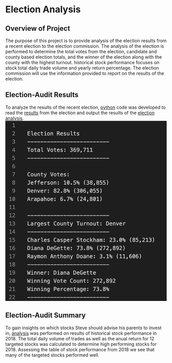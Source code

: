 # Election Analysis

## Overview of Project

The purpose of this project is to provide analysis of the election results from a recent election to the election commission. The analysis of the election is performed to determine the total votes from the election, candidate and county based election totals, and the winner of the election along with the county with the highest turnout. historical stock performance focuses on stock total daily trade volume and yearly return percentage. The election commission will use the information provided to report on the results of the election.

## Election-Audit Results

To analyze the results of the recent election, [python](https://github.com/aricciardelli2/UCB-Projects/blob/main/election_analysis/PyPoll_Challenge.py) code was developed to read the [results](https://github.com/aricciardelli2/UCB-Projects/blob/main/election_analysis/resources/election_results.csv) from the election and output the results of the [election analysis](https://github.com/aricciardelli2/UCB-Projects/blob/main/election_analysis/analysis/election_analysis.txt).![](https://github.com/aricciardelli2/UCB-Projects/blob/main/election_analysis/resources/election_results.png)

## Election-Audit Summary

To gain insights on which stocks Steve should advise his parents to invest in, [analysis](https://github.com/aricciardelli2/UCB-Projects/blob/main/stock-analysis/VBA_Challenge.xlsm) was performed on results of historical stock performance in 2018. The total daily volume of trades as well as the anual return for 12 targeted stocks was calculated to determine high performing stocks for 2018. Assessing the table of stock performance from 2018 we see that many of the targeted stocks performed well.

